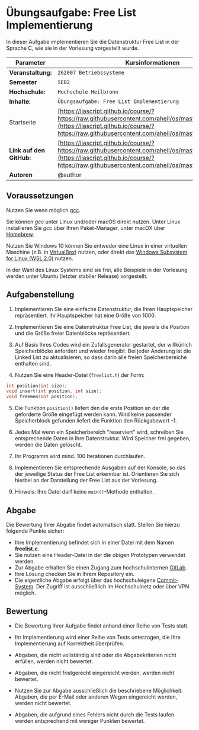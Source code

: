 # Übungsaufgabe: Free List Implementierung

In dieser Aufgabe implementieren Sie die Datenstruktur Free List in der Sprache C, wie sie in der Vorlesung vorgestellt wurde.  

<!-- data-type="none" -->
| Parameter | Kursinformationen |
| --- | --- |
| **Veranstaltung:** | `262007 Betriebssysteme`|
| **Semester** | `SEB2` |
| **Hochschule:** | `Hochschule Heilbronn` |
| **Inhalte:** | `Übungsaufgabe: Free List Implementierung` |
| Startseite | [https://liascript.github.io/course/?https://raw.githubusercontent.com/aheil/os/master/README.md#1](https://liascript.github.io/course/?https://raw.githubusercontent.com/aheil/os/master/README.md#1) | 
| **Link auf den GitHub:** | [https://liascript.github.io/course/?https://raw.githubusercontent.com/aheil/os/master/labs/freelist.md](https://liascript.github.io/course/?https://raw.githubusercontent.com/aheil/os/master/labs/freelist.md) |
| **Autoren** | @author |

## Voraussetzungen

Nutzen Sie wenn möglich [gcc](https://gcc.gnu.org/).

Sie können *gcc* unter Linux und/oder macOS direkt nutzen. Unter Linux installieren Sie *gcc* über Ihren Paket-Manager, unter macOX über [Homebrew](https://brew.sh/).

Nutzen Sie Windows 10 können Sie entweder eine Linux in einer virtuellen Maschine (z.B. in [VirtualBox](https://www.virtualbox.org/)) nutzen, oder direkt das [Windows Subsystem for Linux (WSL 2.0)](https://docs.microsoft.com/en-us/windows/wsl/install-win10) nutzen.

In der Wahl des Linux Systems sind sie frei, alle Beispiele in der Vorlesung werden unter Ubuntu (letzter stabiler Release) vorgestellt. 

## Aufgabenstellung 

1. Implementieren Sie eine einfache Datenstruktur, die Ihren Hauptspeicher repräsentiert. Ihr Hauptspeicher hat eine Größe von 1000. 

2. Implementieren Sie eine Datenstruktur Free List, die jeweils die Position und die Größe freier Datenblöcke repräsentiert. 

3. Auf Basis Ihres Codes  wird ein Zufallsgenerator gestartet, der willkürlich Speicherblöcke anfordert und wieder freigibt. Bei jeder Änderung ist die Linked List zu aktualisieren, so dass darin alle freien Speicherbereiche enthalten sind. 

4. Nutzen Sie eine Header-Datei (`freelist.h`) der Form:

```c
int position(int size);
void insert(int position, int size);
void freemem(int position);
```

5.  Die Funktion `position()` liefert den die erste Position an der die geforderte Größe eingefügt werden kann. Wird keine passender Speicherblock gefunden liefert die Funktion den Rückgabewert -1. 

3. Jedes Mal wenn ein Speicherbereich "reserviert" wird, schreiben Sie entsprechende Daten in Ihre Datenstruktur. Wird Speicher frei gegeben, werden die Daten gelöscht. 

4. Ihr Programm wird mind. 100 Iterationen durchlaufen. 

5. Implementieren Sie entsprechende Ausgaben auf der Konsole, so das der jeweilige Status der Free List erkennbar ist. Orientieren Sie sich hierbei an der Darstellung der Free List aus der Vorlesung. 

6. Hinweis: Ihre Datei darf keine `main()`-Methode enthalten.

## Abgabe

Die Bewertung Ihrer Abgabe findet automatisch statt. Stellen Sie hierzu folgende Punkte sicher:

* Ihre Implementierung befindet sich in einer Datei mit dem Namen **freelist.c**. 
* Sie nutzen eine Header-Datei in der die obigen Prototypen verwendet werden. 
* Zur Abgabe erhalten Sie einen Zugang zum hochschulinternen [GitLab](https://git.it.hs-heilbronn.de/).
* Ihre Lösung checken Sie in Ihrem Repository ein.
* Die eigentliche Abgabe erfolgt über das hochschuleigene [Commit-System](https://commit.it.hs-heilbronn.de/). Der Zugriff ist ausschließlich im Hochschulnetz oder über VPN möglich. 

## Bewertung

* Die Bewertung Ihrer Aufgabe findet anhand einer Reihe von  Tests statt. 

* Ihr Implementierung wird einer Reihe von Tests unterzogen, die Ihre Implementierung auf Korrektheit überprüfen. 

* Abgaben, die nicht vollständig sind oder die Abgabekriterien nicht erfüllen, werden nicht bewertet. 

* Abgaben, die nicht fristgerecht eingereicht werden, werden nicht bewertet. 

* Nutzen Sie zur Abgabe ausschließlich die beschriebene Möglichkeit. Abgaben, die per E-Mail oder anderen Wegen eingereicht werden, werden nicht bewertet. 

* Abgaben, die aufgrund eines Fehlers nicht durch die Tests laufen werden entsprechend mit weniger Punkten bewertet. 